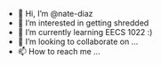 - 👋 Hi, I’m @nate-diaz
- 👀 I’m interested in getting shredded
- 🌱 I’m currently learning EECS 1022 :)
- 💞️ I’m looking to collaborate on ...
- 📫 How to reach me ...

<!---
nate-diaz/nate-diaz is a ✨ special ✨ repository because its `README.md` (this file) appears on your GitHub profile.
You can click the Preview link to take a look at your changes.
--->
